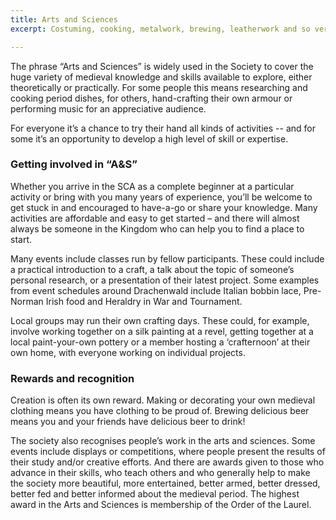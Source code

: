 ```yaml
---
title: Arts and Sciences
excerpt: Costuming, cooking, metalwork, brewing, leatherwork and so very, very much more

---
```

The phrase “Arts and Sciences” is widely used in the Society to cover the huge variety of medieval knowledge and skills available to explore, either theoretically or practically. For some people this means researching and cooking period dishes, for others, hand-crafting their own armour or performing music for an appreciative audience. 

For everyone it’s a chance to try their hand all kinds of activities -- and for some it’s an opportunity to develop a high level of skill or expertise.

### Getting involved in “A&S”

Whether you arrive in the SCA as a complete beginner at a particular activity or bring with you many years of experience, you’ll be welcome to get stuck in and encouraged to have-a-go or share your knowledge. Many activities are affordable and easy to get started – and there will almost always be someone in the Kingdom who can help you to find a place to start. 

Many events include classes run by fellow participants. These could include a practical introduction to a craft, a talk about the topic of someone’s personal research, or a presentation of their latest project. Some examples from event schedules around Drachenwald include Italian bobbin lace, Pre-Norman Irish food and Heraldry in War and Tournament. 

Local groups may run their own crafting days. These could, for example, involve working together on a silk painting at a revel, getting together at a local paint-your-own pottery or a member hosting a ‘crafternoon’ at their own home, with everyone working on individual projects.

### Rewards and recognition

Creation is often its own reward. Making or decorating your own medieval clothing means you have clothing to be proud of. Brewing delicious beer means you and your friends have delicious beer to drink!

The society also recognises people’s work in the arts and sciences. Some events include displays or competitions, where people present the results of their study and/or creative efforts. And there are awards given to those who advance in their skills, who teach others and who generally help to make the society more beautiful, more entertained, better armed, better dressed, better fed and better informed about the medieval period. The highest award in the Arts and Sciences is membership of the Order of the Laurel.
